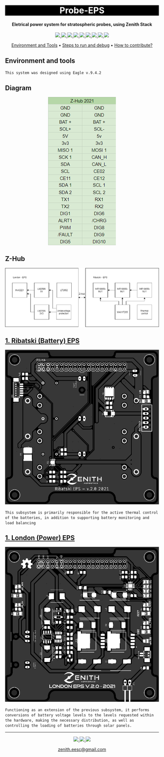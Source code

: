 <h1 align="center" style="color:white; background-color:black">Probe-EPS</h1>
<h4 align="center">Eletrical power system for stratospheric probes, using Zenith Stack</h4>

<p align="center">
	<a href="http://zenith.eesc.usp.br/">
    <img src="https://img.shields.io/badge/Zenith-Embarcados-black?style=for-the-badge"/>
    </a>
    <a href="https://eesc.usp.br/">
    <img src="https://img.shields.io/badge/Linked%20to-EESC--USP-black?style=for-the-badge"/>
    </a>
    <a href="https://github.com/zenitheesc/new-zenith-template/blob/main/LICENSE">
    <img src="https://img.shields.io/github/license/zenitheesc/new-zenith-template?style=for-the-badge"/>
    </a>
    <a href="https://github.com/zenitheesc/new-zenith-template/issues">
    <img src="https://img.shields.io/github/issues/zenitheesc/new-zenith-template?style=for-the-badge"/>
    </a>
    <a href="https://github.com/zenitheesc/new-zenith-template/commits/main">
    <img src="https://img.shields.io/github/commit-activity/m/zenitheesc/new-zenith-template?style=for-the-badge">
    </a>
    <a href="https://github.com/zenitheesc/new-zenith-template/graphs/contributors">
    <img src="https://img.shields.io/github/contributors/zenitheesc/new-zenith-template?style=for-the-badge"/>
    </a>
    <a href="https://github.com/zenitheesc/new-zenith-template/commits/main">
    <img src="https://img.shields.io/github/last-commit/zenitheesc/new-zenith-template?style=for-the-badge"/>
    </a>
    <a href="https://github.com/zenitheesc/new-zenith-template/issues">
    <img src="https://img.shields.io/github/issues-raw/zenitheesc/new-zenith-template?style=for-the-badge" />
    </a>
    <a href="https://github.com/zenitheesc/new-zenith-template/pulls">
    <img src = "https://img.shields.io/github/issues-pr-raw/zenitheesc/new-zenith-template?style=for-the-badge">
    </a>
</p>

<p align="center">
    <a href="#environment-and-tools">Environment and Tools</a> •
    <a href="#steps-to-run-and-debug">Steps to run and debug</a> •
    <a href="#how-to-contribute">How to contribute?</a>
</p>

## Environment and tools

`This system was designed using Eagle v.9.4.2`

## Diagram

<p align = "center">
<img src="https://github.com/zenitheesc/Probe-EPS/blob/main/Images/Z-Hub.png"/>
</p>

## Z-Hub

<p align = "center">
<img src="https://github.com/zenitheesc/Probe-EPS/blob/main/Images/EPS.png"/>
</p>
<a href="https://github.com/zenitheesc/Probe-EPS/tree/main/Hardware/Ribatski_EPS-v.2.0"><h2>1. Ribatski (Battery) EPS</h2></a>

<p align = "center">
<img src="https://github.com/zenitheesc/Probe-EPS/blob/main/Images/Ribatski.png"/>
</p>

`This subsystem is primarily responsible for the active thermal control of the batteries, in addition to supporting battery monitoring and load balancing`

<a href="https://github.com/zenitheesc/Probe-EPS/tree/main/Hardware/London_EPS-v.2.0"><h2>1. London (Power) EPS</h2></a>

<p align = "center">
<img src="https://github.com/zenitheesc/Probe-EPS/blob/main/Images/London.png"/>
</p>

`Functioning as an extension of the previous subsystem, it performs conversions of battery voltage levels to the levels requested within the hardware, making the necessary distribution, as well as controlling the loading of batteries through solar panels.`

---

<p align="center">
    <a href="http://zenith.eesc.usp.br">
    <img src="https://img.shields.io/badge/Check%20out-Zenith's Oficial Website-black?style=for-the-badge" />
    </a> 
    <a href="https://www.facebook.com/zenitheesc">
    <img src="https://img.shields.io/badge/Like%20us%20on-facebook-blue?style=for-the-badge"/>
    </a> 
    <a href="https://www.instagram.com/zenith_eesc/">
    <img src="https://img.shields.io/badge/Follow%20us%20on-Instagram-red?style=for-the-badge"/>
    </a>

</p>
<p align = "center">
<a href="zenith.eesc@gmail.com">zenith.eesc@gmail.com</a>
</p>
